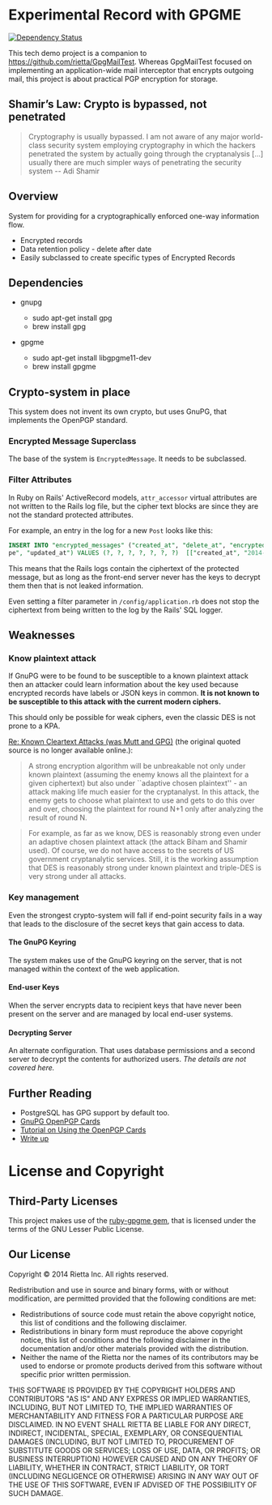 # Experimental Record with GPGME
[![Dependency Status](https://gemnasium.com/rietta/GpgMeTest.svg)](https://gemnasium.com/rietta/GpgMeTest)

This tech demo project is a companion to https://github.com/rietta/GpgMailTest. Whereas GpgMailTest
focused on implementing an application-wide mail interceptor that encrypts outgoing mail, this project
is about practical PGP encryption for storage.


## Shamir’s Law: Crypto is bypassed, not penetrated
> Cryptography is usually bypassed. I am not aware of any major world-class security system employing cryptography in which the hackers penetrated the system by actually going through the cryptanalysis [...] usually there are much simpler ways of penetrating the security system -- Adi Shamir

## Overview
System for providing for a cryptographically enforced one-way information flow.
- Encrypted records
- Data retention policy - delete after date
- Easily subclassed to create specific types of Encrypted Records

## Dependencies
- gnupg
  - sudo apt-get install gpg
  - brew install gpg

- gpgme
  - sudo apt-get install libgpgme11-dev
  - brew install gpgme

## Crypto-system in place
This system does not invent its own crypto, but uses GnuPG, that implements the OpenPGP standard.

### Encrypted Message Superclass
The base of the system is `EncryptedMessage`. It needs to be subclassed.

### Filter Attributes
In Ruby on Rails' ActiveRecord models, `attr_accessor` virtual attributes are not written to the Rails log file, but the cipher text blocks are since they are not the standard protected attributes.

For example, an entry in the log for a new `Post` looks like this:

```sql
INSERT INTO "encrypted_messages" ("created_at", "delete_at", "encrypted_body", "encrypted_structured_body", "plaintext_description", "ty
pe", "updated_at") VALUES (?, ?, ?, ?, ?, ?, ?)  [["created_at", "2014-05-05 03:51:04.744500"], ["delete_at", "2016-05-04"], ["encrypted_body", "-----BEGIN PGP MESSAGE-----\nVersion: GnuPG v1\n\nhQIMA4Ybj5/9AZITAQ//XbsQE6NYE87q0uYw4GLXveOCLicp3E3lh+GgQujDy0ao\nMvcSvAzOVy7i5kKklFmS9zaPbvXWsgpdoEMTFsy8QONSyTHMc1LGFARKqhJrqTU7\nNnh6ghZOYPN6RCj1cY/tR41uuGc9A2bocQ35Q4QwnWT1nt/qYeJ0uOAV2biBJKs2\nw6ouiQnEAbeOuyolUb6RJJIs5szrIkswkABA2hEhrqAZILCtKYk/jIlrY55Xgvy4\nd+yo6DYjnXKG8LYe2DXVQeWEcAJrdgEGWjNgdWz3jk+cwWNv+MrskbAgkJO9E/JU\n/jxcXbKlZDwgqeTTUFxx2VPhgoc2MfMbHqrnIAHMbUXFjsXGLKxPr3WBEsKCYNaZ\nKvD0/4D8wcYp0xqwylSHlLX/jA7Urc4pc0IxCgibWWk9SoN7+G3w0XZK7XeKBWJx\n9t84Ozd+kkRexX8wsCGLyPjrDOlkYT9EKdBXAOGDZ3AglDB10c4P+/HKETxlkMCa\nlCXV0+pAhngIygCAE1KD9Vla5aFf9CZJCWHH8UfhUPQBexBhJB1jtD3yFtb8G//5\n2mskBWMqCPgkFUBWFW9FRw5ziHFY6EX1QAYRKI5UcHBYcDlCAOKTX3K4SO0oM833\nL+gBk5M0p7WJUxkrhiWsuTNR/I0/kWokLKXhAiP8yowEq11yNTyof2DUAA3o4naF\nAgwDsLLo+5HI/r8BEACY0fBTdkEMAsA8A+eqI2SvputWzNJOpdAh1hQxW2DGVdfz\nXPxHJxRp46e95bXvsuKEwno35QVCb6iAZkb5VHAMLV5dbUlq7DtfzQvsa+oldAIw\n0v/bSSO3RvCGEcdcf/jufdjN7zsAIuz5RZD2PxHKgQ6YZ0HlL9ucl84YFGk92Jq6\n6GhZsSkRpUmPfg6Nu+jALW89xN3H2aWFQJlLGnCt+5mZliycnM5uJ2UO0L+od3m0\nvrQKdSbU4rq/ZcUl0B4scIT+R/9s0SmpZahnwfZAQlUjYOnOnZZLNcPThCvBv3RH\nTO9c044DnNCZ1lyTyvhP2Iq+KBUf6YWdQXpdVJawUWOYkNUj5Rf5ACVyrbbJ+KWD\nITSDNgjnLP7Oh/RJAxCzdu49u/9cgTQiI91JuuRIQr6IAwrMQIPVKw+GmSG5kkbw\ntxj19vZrKwLQnzzcIAFQ4jDj1Nk13b2AHqxadHfHOWJlv+voHwy4+mvXvMRLAl6Z\nnPKgbYn8rSJOYthOKlQ5hgCEu9vfJ6ZuZ4KPGtZ1ULPjoKZ4Uo+cQbBami8Nrygd\nsq4hv8dwLqH11/WHRCrQ5oPVYyPKcxz06T2yKFwfLXI437gVzzTPGTSwup5B3W+t\nEERfvBClPXgZz/0D1d+RC8lczIpKbX4PogrNhXI0jcRjIUJFtQaFpP71+Ra8RIUB\nDANdgCrVDNiyVQEIAIFTCUK9MIpSr3vZrEAaotKTsFEfs6Y2Pk4/ytfWXU6pwHcX\nmmx01TMiR1miOpxg0AdkYoRPxODcUn2cLZNzVFcCM9YVGzMrktlSurJOH8HPz22U\nV1OtXCapq07SV138lKfkFI2BC0tK5upYpD0sC98P1KRP4i8epe2OLl689Xk4aQmF\n8JxJ9/bH9czl1dcYz7S+tTUYwHl1PdS9rXeSOIP0sviXhBF8DxyMApN3NuAsmLSu\nNDImGyUEBIvlm/AaBPdihDJuWCqT+XkYdkBXOTlqVDlS1f/zQk/lxKlGtVRMkTPm\nzwxs1l04DQmd+7ui7ZmAvDIC2oDFTVd6VQY6bGfSjAHJyxN6dmqZxAj0ChhI+6p8\nslEnR2nRQfnpnrrhSTPtpUevKvj767/0EDPNBXBKe/Eh9f+wGvfRxZ3YUD9rXslt\nr04lQ45ZqZ/ED+Ii+U/NqhXo3sjYGDqd/U00bh/IYRlm7aAkFnAIgrDFI2Ci/RLM\ncaYGKCEFl4HAupATWdyQa/1P3R+3O67hL2SC\n=BEK/\n-----END PGP MESSAGE-----\n"], ["encrypted_structured_body", "-----BEGIN PGP MESSAGE-----\nVersion: GnuPG v1\n\nhQIMA4Ybj5/9AZITARAAjUxVHFNBTkSMiVx5Pa9bNJXyxYMJ+0DHIepOk5h3/6GA\nlBlGvNJslS8F43YD+i8OyummDlOhiGqFdrM9DW5a94a2CRRu8LOn/odqsEF7hHkl\nzhm4h6DbzhfctsWnbNUbJ6ZwPoNJM0NpIRLQsq8jaHdnN659UEgJYcC1nwQUU7qr\nR9d6QSbFRWB9/LmSu8J3zCb7fvZzsL/BQ1+lxoxCBoeKumIho3ozXd6zrLwiurqn\nBnfyCWCoJ82GbOW9fd9ao/A1w6SCjtw7FsLUZwV6mIhbqhLoStTOm9eh1tdNrW+n\n4EvyDNQrFQrEXDwOV7JS+0rNznzjTD+9iIMIST68TKfNOQBi6i2Y3Qq+sjGJOFTj\nh6uRG3fxwo04pD+8+vRw33w3K3OdT1sY9129k2Vmw56zumkIrjvKAtadZhp0+9nA\nJc3RFDE4TX2sex2eF7+tNIm09JP+0Vl9+EwXEUIrFAUYDFW/HGMNyAwoaZPzJMqP\n//F72OlqMuPak1EjSnqak9UvThFIWagoFmMoydGIxNlsRPKyN2NooNWUL0JpwDNp\nrssQwK/6vqBFBn57ivBtqUOI5B7V4UYg6XRpFcnQbbK+wmDAMHZtCHZTkK2jdTIi\nwH9zICcdPlUpUPS01DBldGuMdrxn4/LqpfC0PYnimrq9nVkOA3xMM5xbgjYdy5aF\nAgwDsLLo+5HI/r8BEAC0bNGS48C+W6nxPQ+TsBH1hAAvGz9uRRfEfzfBW0KgIB/g\naPNY78P3+a4K2tZw5kIHy6rfKLzZbfvOhFvtj/2VwUgdAnSUYM7R0yre9183mRse\nbKBxMtW79bgsYCfj5svweapBE9sPoDxpFXvJG9heoD5QnIzTY5Ef81KWe/PAWvbz\nkuX35jopWWp9dXFSlZ4u/5lFWuFOGLuib4DTgcCqZlV/Z31t6xfzkTTqJ0ca8IvN\nGcXFG7xJK2bjnaeZhdv/m/wXVS1zcYFt21oqt3m2UEk/4RWHv5CHGL3iLxlsuQZU\nbur4Q+xjfCLdtxrDrolIZDJ8J3uEBu6sQW3ne+YFet2C34kh9KBaj/WnONtdeNe8\nobCIY2qfG2qaCOXq/AjjFsz9gc/3J5tLZOibpQGMgh0CXrDkpXBhNrhtIGVK8RZm\nS4jxIQuT0+85C4irK4QMDwyKInQ5SoBHtzu93VXVkfzvTcWIKpy+B5C1kpkHX6QV\nGu7w60RLYFV9HwyPWw++9AyLqRdiPJ91U2bmb6TMemeCI2gtjvbv6WEM2rxCZ8XW\n/pWbblPWG6o63mN/u+lQsrW25M5OzREE/lyMqordRvUh6e7t91bGbBH6GQ0BPL9O\nwhQwxLko2Tsb6jmdURZN1efcd9WWmocGgpGY5PtLzGZ5YqC02xLqVE+ooH+aFoUB\nDANdgCrVDNiyVQEH+wQ8iz3ZyozB8t19SVYfrSpTqkttli8qcXSLQfyx0X7aRUlN\n68/bfAqrF0kdkPiu52E26ugnOWFDGgtond/AB2gzygYkCuW5btt9VGCf7p88ksSk\nSEXLerYgbrwHtJ3FFyDWCBJlRCSaEW2in2kaKFcWVrpD32+leF2W+z9c799YCTUk\nkXy2gpmaqW2AHKnXHM5/Z7P5TigA1JklKtdjr+sQ8z9yPOSFcgASeQVO+/ztGsHP\nNrWrnWxHDT+u8YaJpPfHMkB01Pskl0Ca0rTZ94twe2CM8E5CFe6XLBmUNYA2mINf\njSlIZxe3jh67T95Ogi2uKHN/A0eT6NpQN+tnZo7SjQEBRz06y6IZfVPTyD2lDIP4\nMsI9vE50NaYSivYF2tm/ttZW1S1MDhd1As/hideiaVGNKCwlHG5Wz9vL6Nrr/9YU\na8AXMdDMlX+YKyOmVw0Xbag8vDMSBkrAFuaynBn6BqAWZ8KBMA1Q5cKpFzX8YtL0\n03LsMbbxAxc31XqMdAYd8GfEPZIwdCLrOCuJVA==\n=11c2\n-----END PGP MESSAGE-----\n"], ["plaintext_description", "Hello message."], ["type", "Post"], ["updated_at", "2014-05-05 03:51:04.744500"]]
```

This means that the Rails logs contain the ciphertext of the protected message, but as long as the front-end server never has the keys to decrypt them then that is not leaked information.

Even setting a filter parameter in `/config/application.rb` does not stop the ciphertext from being written to the log by the Rails' SQL logger.

## Weaknesses
### Know plaintext attack
If GnuPG were to be found to be susceptible to a known plaintext attack then an attacker could learn information about the key used because encrypted records have labels or JSON keys in common. **It is not known to be susceptible to this attack with the current modern ciphers.**

This should only be possible for weak ciphers, even the classic DES is not prone to a KPA.

[Re: Known Cleartext Attacks (was Mutt and GPG)](http://marc.info/?l=mutt-users&m=100163863430823&w=2) (the original quoted source is no longer available online.):

> A strong encryption algorithm will be unbreakable not only under known plaintext (assuming the enemy knows all the plaintext for a given ciphertext) but also under ``adaptive chosen plaintext'' - an attack making life much easier for the cryptanalyst. In this attack, the enemy gets to choose what plaintext to use and gets to do this over and over, choosing the plaintext for round N+1 only after analyzing the result of round N.

> For example, as far as we know, DES is reasonably strong even under an adaptive chosen plaintext attack (the attack Biham and Shamir used). Of course, we do not have access to the secrets of US government cryptanalytic services. Still, it is the working assumption that DES is reasonably strong under known plaintext and triple-DES is very strong under all attacks.

### Key management
Even the strongest crypto-system will fall if end-point security fails in a way that leads to the disclosure of the secret keys that gain access to data.

#### The GnuPG Keyring
The system makes use of the GnuPG keyring on the server, that is not managed within the context of the web application.

#### End-user Keys
When the server encrypts data to recipient keys that have never been present on the server and are managed by local end-user systems.

#### Decrypting Server
An alternate configuration. That uses database permissions and a second server to decrypt the contents for authorized users.  _The details are not covered here._

## Further Reading
- PostgreSQL has GPG support by default too.
- [GnuPG OpenPGP Cards](https://www.gnupg.org/howtos/card-howto/en/smartcard-howto-single.html)
- [Tutorial on Using the OpenPGP Cards](http://www.narf.ssji.net/~shtrom/wiki/tips/openpgpsmartcard)
- [Write up](http://spin.atomicobject.com/2014/02/09/gnupg-openpgp-smartcard/)

# License and Copyright
## Third-Party Licenses
This project makes use of the [ruby-gpgme gem](https://github.com/ueno/ruby-gpgme/), that is licensed under the terms of the GNU Lesser Public License.

## Our License
Copyright © 2014 Rietta Inc. All rights reserved.

Redistribution and use in source and binary forms, with or without modification, are permitted provided that the following conditions are met:
- Redistributions of source code must retain the above copyright notice, this list of conditions and the following disclaimer.
- Redistributions in binary form must reproduce the above copyright notice, this list of conditions and the following disclaimer in the documentation and/or other materials provided with the distribution.
- Neither the name of the Rietta nor the names of its contributors may be used to endorse or promote products derived from this software without specific prior written permission.

THIS SOFTWARE IS PROVIDED BY THE COPYRIGHT HOLDERS AND CONTRIBUTORS "AS IS" AND ANY EXPRESS OR IMPLIED WARRANTIES, INCLUDING, BUT NOT LIMITED TO, THE IMPLIED WARRANTIES OF MERCHANTABILITY AND FITNESS FOR A PARTICULAR PURPOSE ARE DISCLAIMED. IN NO EVENT SHALL RIETTA BE LIABLE FOR ANY DIRECT, INDIRECT, INCIDENTAL, SPECIAL, EXEMPLARY, OR CONSEQUENTIAL DAMAGES (INCLUDING, BUT NOT LIMITED TO, PROCUREMENT OF SUBSTITUTE GOODS OR SERVICES; LOSS OF USE, DATA, OR PROFITS; OR BUSINESS INTERRUPTION) HOWEVER CAUSED AND ON ANY THEORY OF LIABILITY, WHETHER IN CONTRACT, STRICT LIABILITY, OR TORT (INCLUDING NEGLIGENCE OR OTHERWISE) ARISING IN ANY WAY OUT OF THE USE OF THIS SOFTWARE, EVEN IF ADVISED OF THE POSSIBILITY OF SUCH DAMAGE.
